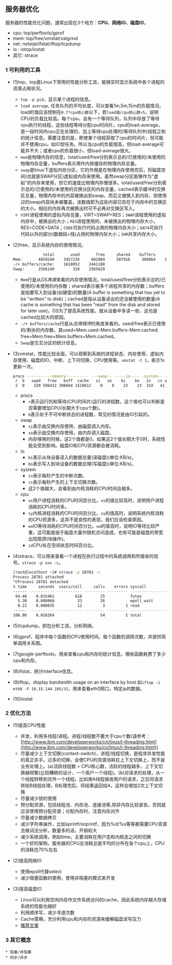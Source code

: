 ## 服务器优化

服务器的性能优化问题，通常出现在3个地方：**CPU、网络IO、磁盘IO**。

* cpu: top/perftools/gprof
* mem: top/free/vmstat/valgrind
* net: netstat/ifstat/iftop/tcpdump
* io : iotop/iostat
* 其它: strace

### 1 可利用的工具
* (1)top，top是Linux下常用的性能分析工具，能够实时显示系统中各个进程的资源占用状况。
	* `top -p pid`，显示某个进程的信息。
	* `load average`, 任务队列的平均长度，可以查看1m,5m,15m的负载情况。load的值应该控制在`0.7*cpu核心数`以下，若`load值/cpu核心数>5`，说明CPU的负载比较高。每个cpu，会有一个等待队列，队列中存放了等待cpu执行的线程，这些线程等待分配cpu时间片。cpu的load-average，是一段时间内cpu正在处理的、加上等待cpu处理的(等待队列中)线程之和的统计信息。需要注意的是，即使某个线程获取了cpu的时间片，但可能并不使用cpu，如IO型任务。所以当cpu的负载很高，但load-average可能并不大；或者cpu的负载很小，但load-average很大。
	* `mem`是物理内存的信息，total/used/free分别表示总的/已使用的/未使用的物理内存总量，buffers表示用作内核缓存的物理内存总量。
	* `swap`是linux下虚拟内存分区，它的作用是在物理内存使用完后，将磁盘空间(也就是SWAP分区)虚拟成内存来使用。虽然swap分区能够作为"虚拟"的内存来使用，但它的速度比物理内存慢很多。total/used/free分别表示总的/已使用的/未使用的交换分区的内存总量，cached表示缓冲的交换区总量，物理内存中的内容被换出到swap，而后又被换入到内存，但使用过的swap内容尚未被覆盖，该数值即为这些内容已存在于内存中的交换区的大小。相应的内存再次被换出时可不必再对交换区写入。
	* `VIRT`进程使用的虚拟内存总量，VIRT=SWAP+RES；`SWAP`进程使用的虚拟内存中，被换出的大小；`RES`进程使用的、未被换出的物理内存大小，RES=CODE+DATA；`CODE`可执行代码占用的物理内存大小；`DATA`可执行代码以外的部分(数据段+栈)占用的物理内存大小；`SHR`共享内存大小。

* (2)free，显示系统内存的使用情况。

	```sh
				 total       used       free     shared    buffers     cached
	Mem:       4059240    3457236     602004     507916     308064    1531120
	-/+ buffers/cache:    1618052    2441188
	Swap:      2566140        320    2565820
	```

	* `Mem`行是从*OS角度*来看的内存使用情况。total/used/free分别表示总的/已使用的/未使用的内存数；shared表示被多个进程共享的内存数；buffers是指要写入到设备(如硬盘)的数量(A buffer is something that has yet to be "written" to disk)；cached是指从设备读出的还没被使用的数量(A cache is something that has been "read" from the disk and stored for later use)。OS为了提高系统性能，就从设备中多读一些，这也是cached比较大的原因。
	* `-/+ buffers/cache`行是从*应用程序*的角度来看的。used/free表示已使用的/剩余的内存数。其used=Mem.used-Mem.buffers-Mem.cached; free=Mem.free+Mem.buffers+Mem.cached。
	* `Swap`是交互分区的统计信息。

* (3)vmstat，性能比较全面，可以观察到系统的进程状态、内存使用、虚拟内存使用、磁盘的IO、中断、上下问切换、CPU使用等。`vmstat -t 1`，表示1s更新一次。

	```sh
	procs -----------memory---------- ---swap-- -----io---- -system-- ------cpu-----
	 r  b   swpd   free   buff  cache   si   so    bi    bo   in   cs us sy id wa st
	 2  0    320 596432 308664 1528612    0    0    23    23  314   41  6  2 91  1  0
	```

	* procs
		* `r`表示运行的和等待(CPU时间片)运行的进程数，这个值也可以判断是否需要增加CPU(长期大于cpu个数)。
		* `b`表示处于不可中断状态的进程数，常见的情况是由IO引起的。
	* swap
		* `si`表示由交换内存使用，由磁盘调入内存。
		* `so`表示由交换内存使用，由内存调入磁盘。
		* 内存够用的时候，这2个值都是0，如果这2个值长期大于0时，系统性能会受到影响。磁盘IO和CPU资源都会被消耗。
	* io
		* `bi`表示从块设备读入的数据总量(读磁盘)(单位:KB/s)。
		* `bo`表示写入到块设备的数据总理(写磁盘)(单位:KB/s)。
	* system
		* `in`表示每秒产生的中断次数。
		* `cs`表示每秒产生的上下文切换次数。
		* 这2个值越大，会看到由内核消耗的CPU时间会越多。
	* cpu
		* `us`用户进程消耗的CPU时间百分比，`us`的值比较高时，说明用户进程消耗的CPU时间多。
		* `sy`内核进程消耗的CPU时间百分比，`sy`的值高时，说明系统内核消耗的CPU资源多，这并不是良性的表现，我们应该检查原因。
		* `wa`IO等待消耗的CPU时间百分比。`wa`的值高时，说明IO等待比较严重，这可能是由于磁盘大量作随机访问造成，也有可能是磁盘的带宽出现瓶颈(块操作)。
		* `id`CPU处在空闲状态时间百分比。

* (4)strace，可以用来查看一个进程在执行过程中的系统调用和所接收的信号。`strace -p xxx -c`。

	```sh
	[root@localhost ~]# strace -p 28781 -c
	Process 28781 attached
	^CProcess 28781 detached
	% time     seconds  usecs/call     calls    errors syscall
	------ ----------- ----------- --------- --------- ----------------
	 94.48    0.015461         618        25           futex
	  5.30    0.000868          33        26           epoll_wait
	  0.21    0.000035          12         3         1 read
	------ ----------- ----------- --------- --------- ----------------
	100.00    0.016364                    54         1 total
	```

* (5)tcpdump，抓包分析工具，分析网络。

* (6)gprof，程序中每个函数的CPU使用时间。每个函数的调用次数，并提供简单调用关系图。

* (7)google-perftools，用来查看cpu和内存的统计信息，哪些函数耗费了多少cpu和内存。

* (8)ifstat，统计interface信息。

* (9)iftop，display bandwidth usage on an interface by host.如`iftop -i eth0 -F 10.15.144.105/32`，用来查看eth0网口，特定ip的数据。

* (10)iostat

### 2 优化方法

* (1)提高CPU性能

	* 并发，利用多线程/进程。进程/线程数不要大于cpu个数(请参考：[http://www.ibm.com/developerworks/cn/linux/l-threading.html](http://www.ibm.com/developerworks/cn/linux/l-threading.html))
	* 尽量减少上下文切换(context-switch)，进程/线程切换，是程序并发性能的真正杀手。过多的切换，会使CPU的资源消耗在上下文切换上，而不是业务处理上。(a)活跃线程数 > CPU核心数，活跃的线程越多，上下文切换越频繁(比较糟糕的设计，一个用户一个线程)。(b)对请求的处理，从一个线程转移到另外一个线程。比如用A线程接收用户的请求，之后将请求转给B线程处理，B处理完后，将结果返回给A，这样会增加2次上下文切换
    * 尽量减少锁的使用
	* 预分配资源，包括线程池、内存池、连接池等,除非内存比较紧张，否则就应该使用预分配资源；分配内存时，注意内存对齐
	* 尽量减少数据拷贝
	* 减少字符串操作，比如sprintf/snprintf，因为%d/%s等等都需要CPU资源去做词法分析，数量多的话，开销较大
	* 减少系统调用，例如time，主要消耗在用户态和内核态之间的切换
	* 一个好的架构，服务器的CPU总消耗总是平均的分布在各个cpu上，CPU的消耗在70%左右

* (2)提高网络IO

	* 使用epoll代替select
	* 减少阻塞函数的使用，使用非阻塞的模式来开发

* (3)提高磁盘IO
    * Linux可以利用空闲内存作文件系统访问的cache，因此系统内存越大存储系统的性能也越好
    * 利用顺序写，减少寻道次数
    * Cache策略，充分利用cpu和内存的资源来缓解磁盘读写压力
	* [推荐文章](http://elf8848.iteye.com/blog/1944219)

### 3 其它概念
	* 阻塞/非阻塞
	* 同步/异步
	
